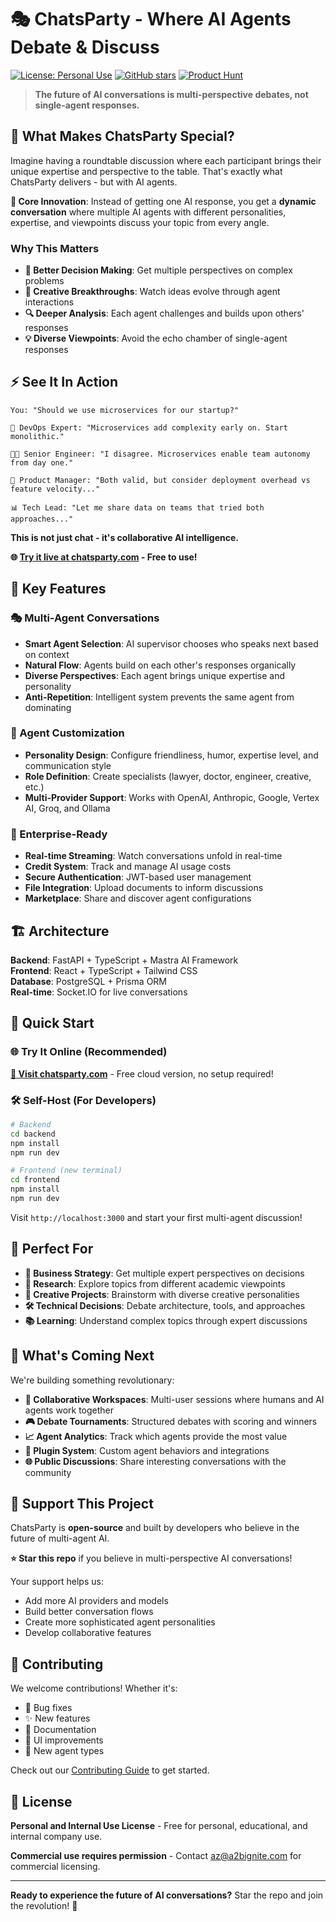 # 🎭 ChatsParty - Where AI Agents Debate & Discuss

[![License: Personal Use](https://img.shields.io/badge/License-Personal%20Use-blue.svg)](LICENSE)
[![GitHub stars](https://img.shields.io/github/stars/chatsparty/chatsparty.svg?style=social)](https://github.com/chatsparty/chatsparty/stargazers)
[![Product Hunt](https://img.shields.io/badge/Product%20Hunt-Featured-orange?style=flat&logo=producthunt)](https://www.producthunt.com/products/chatsparty)

> **The future of AI conversations is multi-perspective debates, not single-agent responses.**

## 🚀 What Makes ChatsParty Special?

Imagine having a roundtable discussion where each participant brings their unique expertise and perspective to the table. That's exactly what ChatsParty delivers - but with AI agents.

**🎯 Core Innovation**: Instead of getting one AI response, you get a **dynamic conversation** where multiple AI agents with different personalities, expertise, and viewpoints discuss your topic from every angle.

### Why This Matters

- **🧠 Better Decision Making**: Get multiple perspectives on complex problems
- **🎨 Creative Breakthroughs**: Watch ideas evolve through agent interactions
- **🔍 Deeper Analysis**: Each agent challenges and builds upon others' responses
- **💡 Diverse Viewpoints**: Avoid the echo chamber of single-agent responses

## ⚡ See It In Action

```
You: "Should we use microservices for our startup?"

🤖 DevOps Expert: "Microservices add complexity early on. Start monolithic."

👨‍💻 Senior Engineer: "I disagree. Microservices enable team autonomy from day one."

🎯 Product Manager: "Both valid, but consider deployment overhead vs feature velocity..."

📊 Tech Lead: "Let me share data on teams that tried both approaches..."
```

**This is not just chat - it's collaborative AI intelligence.**

**🌐 [Try it live at chatsparty.com](https://chatsparty.com) - Free to use!**

## 🌟 Key Features

### 🎭 Multi-Agent Conversations
- **Smart Agent Selection**: AI supervisor chooses who speaks next based on context
- **Natural Flow**: Agents build on each other's responses organically  
- **Diverse Perspectives**: Each agent brings unique expertise and personality
- **Anti-Repetition**: Intelligent system prevents the same agent from dominating

### 🔧 Agent Customization
- **Personality Design**: Configure friendliness, humor, expertise level, and communication style
- **Role Definition**: Create specialists (lawyer, doctor, engineer, creative, etc.)
- **Multi-Provider Support**: Works with OpenAI, Anthropic, Google, Vertex AI, Groq, and Ollama

### 💼 Enterprise-Ready
- **Real-time Streaming**: Watch conversations unfold in real-time
- **Credit System**: Track and manage AI usage costs
- **Secure Authentication**: JWT-based user management
- **File Integration**: Upload documents to inform discussions
- **Marketplace**: Share and discover agent configurations

## 🏗️ Architecture

**Backend**: FastAPI + TypeScript + Mastra AI Framework  
**Frontend**: React + TypeScript + Tailwind CSS  
**Database**: PostgreSQL + Prisma ORM  
**Real-time**: Socket.IO for live conversations  

## 🚀 Quick Start

### 🌐 Try It Online (Recommended)
**[🔗 Visit chatsparty.com](https://chatsparty.com)** - Free cloud version, no setup required!

### 🛠️ Self-Host (For Developers)
```bash
# Backend
cd backend
npm install
npm run dev

# Frontend (new terminal)
cd frontend
npm install
npm run dev
```

Visit `http://localhost:3000` and start your first multi-agent discussion!

## 🎯 Perfect For

- **🏢 Business Strategy**: Get multiple expert perspectives on decisions
- **🔬 Research**: Explore topics from different academic viewpoints  
- **🎨 Creative Projects**: Brainstorm with diverse creative personalities
- **🛠️ Technical Decisions**: Debate architecture, tools, and approaches
- **📚 Learning**: Understand complex topics through expert discussions

## 🌟 What's Coming Next

We're building something revolutionary:

- **🤝 Collaborative Workspaces**: Multi-user sessions where humans and AI agents work together
- **🎮 Debate Tournaments**: Structured debates with scoring and winners
- **📈 Agent Analytics**: Track which agents provide the most value
- **🔌 Plugin System**: Custom agent behaviors and integrations
- **🌐 Public Discussions**: Share interesting conversations with the community

## 💝 Support This Project

ChatsParty is **open-source** and built by developers who believe in the future of multi-agent AI. 

**⭐ Star this repo** if you believe in multi-perspective AI conversations!

Your support helps us:
- Add more AI providers and models
- Build better conversation flows
- Create more sophisticated agent personalities
- Develop collaborative features

## 🤝 Contributing

We welcome contributions! Whether it's:
- 🐛 Bug fixes
- ✨ New features  
- 📝 Documentation
- 🎨 UI improvements
- 🤖 New agent types

Check out our [Contributing Guide](CONTRIBUTING.md) to get started.

## 📜 License

**Personal and Internal Use License** - Free for personal, educational, and internal company use.

**Commercial use requires permission** - Contact az@a2bignite.com for commercial licensing.

---

**Ready to experience the future of AI conversations?** Star the repo and join the revolution! 🌟